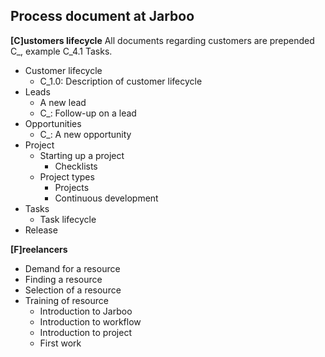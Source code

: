 Process document at Jarboo
--------------------------

**[C]ustomers lifecycle**
All documents regarding customers are prepended C_, example C_4.1 Tasks. 

 - Customer lifecycle
	 - C_1.0: Description of customer lifecycle
 - Leads
	 - A new lead
	 - C_: Follow-up on a lead
 - Opportunities
	 - C_: A new opportunity
 - Project
	 - Starting up a project
		 - Checklists
	 - Project types
		 - Projects
		 - Continuous development
 - Tasks
	 - Task lifecycle
 - Release

**[F]reelancers**

 - Demand for a resource
 - Finding a resource
 - Selection of a resource
 - Training of resource
	 - Introduction to Jarboo
	 - Introduction to workflow
	 - Introduction to project
	 - First work